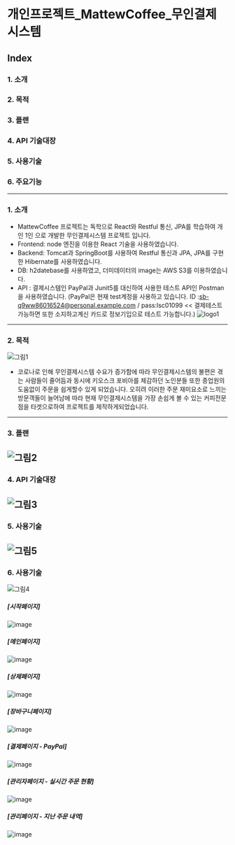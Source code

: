 # 개인프로젝트_MattewCoffee_무인결제시스템

## Index
### 1. 소개
### 2. 목적
### 3. 플랜
### 4. API 기술대장
### 5. 사용기술
### 6. 주요기능
-----------------
### 1. 소개
- MattewCoffee 프로젝트는 독학으로 React와 Restful 통신, JPA를 학습하여 개인 1인 으로 개발한 무인결제시스템 프로젝트 입니다.
- Frontend: node 엔진을 이용한 React 기술을 사용하였습니다.
- Backend: Tomcat과 SpringBoot를 사용하여 Restful 통신과 JPA, JPA를 구현한 Hibernate를 사용하였습니다.
- DB: h2datebase를 사용하였고, 더미데이터의 image는 AWS S3를 이용하였습니다.
- API : 결제시스템인 PayPal과 Junit5를 대신하여 사용한 테스트 API인 Postman을 사용하였습니다.
   (PayPal은 현재 test계정을 사용하고 있습니다. ID :sb-q9ww86016524@personal.example.com / pass:lsc01099 << 결제테스트가능하면 또한 소지하고계신 카드로 정보기입으로 테스트 가능합니다.)
![logo1](https://user-images.githubusercontent.com/73806238/125185489-0b583500-e260-11eb-8af2-68d13691691c.png)
--------------------
### 2. 목적
![그림1](https://user-images.githubusercontent.com/73806238/125185650-021b9800-e261-11eb-9a49-88e75c9977f1.jpg)
- 코로나로 인해 무인결제시스템 수요가 증가함에 따라 무인결제시스템의 불편은 겪는 사람들이 줄어듬과 동시에 키오스크 포비아를 체감하던 노인분들 또한 종업원의 도움없이 주문을 쉽게할수 있게 되었습니다. 오히려 이러한 주문 재미요소로 느끼는 방문객들이 늘어남에 따라 현재 무인결제시스템을 가장 손쉽게 볼 수 있는 커피전문점을 타겟으로하여 프로젝트를 제작하게되었습니다.
-----------------------
### 3. 플랜
![그림2](https://user-images.githubusercontent.com/73806238/125185921-625f0980-e262-11eb-95f0-cab36d64bb8e.png)
------------------------
### 4. API 기술대장
![그림3](https://user-images.githubusercontent.com/73806238/125185985-bc5fcf00-e262-11eb-84a1-150220f48541.png)
------------------------
### 5. 사용기술
![그림5](https://user-images.githubusercontent.com/73806238/125186724-fd59e280-e266-11eb-85b9-02be22cdd523.png)
------------------------
### 6. 사용기술
![그림4](https://user-images.githubusercontent.com/73806238/125186141-8e2ebf00-e263-11eb-9ba1-61281d9a7262.png)

##### [시작페이지]
![image](https://user-images.githubusercontent.com/73806238/125186900-d2bc5980-e267-11eb-9cf4-46d2f1144c21.png)

##### [메인페이지]
![image](https://user-images.githubusercontent.com/73806238/125186981-49595700-e268-11eb-86d9-f9c8853d6978.png)

##### [상제페이지]
![image](https://user-images.githubusercontent.com/73806238/125187010-655cf880-e268-11eb-9d0a-0b9fc8079081.png)

##### [장바구니페이지]
![image](https://user-images.githubusercontent.com/73806238/125187028-7574d800-e268-11eb-994b-66452d564d14.png)

##### [결제페이지 - PayPal]

![image](https://user-images.githubusercontent.com/73806238/125187043-91787980-e268-11eb-8339-3e1f71c78329.png)

##### [관리자페이지 - 실시간 주문 현황]
![image](https://user-images.githubusercontent.com/73806238/125187066-ba007380-e268-11eb-8013-b72fb2463ada.png)

##### [관리페이지 - 지난 주문 내역]
![image](https://user-images.githubusercontent.com/73806238/125187075-c389db80-e268-11eb-8721-41db464be846.png)


